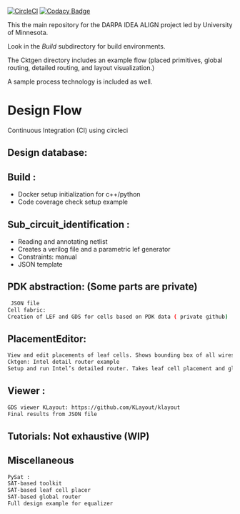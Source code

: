 [![CircleCI](https://circleci.com/gh/ALIGN-analoglayout/ALIGN-public.svg?style=svg)](https://circleci.com/gh/ALIGN-analoglayout/ALIGN-public)
[![Codacy Badge](https://api.codacy.com/project/badge/Grade/2aeb84c0f14949909bcd342b19721d01)](https://app.codacy.com/app/ALIGN-analoglayout/ALIGN-public?utm_source=github.com&utm_medium=referral&utm_content=ALIGN-analoglayout/ALIGN-public&utm_campaign=Badge_Grade_Settings)

 This the main repository for the DARPA IDEA ALIGN project led by University of Minnesota.
 
 Look in the *Build* subdirectory for build environments.

The Cktgen directory includes an example flow (placed primitives, global routing, detailed routing, and layout visualization.)

A sample process technology is included as well.

# Design Flow 
Continuous Integration (CI) using circleci
## Design database:
## Build : 

* Docker setup initialization for c++/python
* Code coverage check setup example


## Sub_circuit_identification :

* Reading and annotating netlist
* Creates a verilog file and a parametric lef generator
* Constraints: manual 
* JSON template 


## PDK abstraction: (Some parts are private)
```bash
 JSON file 
Cell fabric: 
Creation of LEF and GDS for cells based on PDK data ( private github)
```
## PlacementEditor:  
```bash
View and edit placements of leaf cells. Shows bounding box of all wires while moving around a particular leaf.
Cktgen: Intel detail router example
Setup and run Intel’s detailed router. Takes leaf cell placement and global routing information and setups up the detailed routing task.
```
## Viewer :
```bash
GDS viewer KLayout: https://github.com/KLayout/klayout
Final results from JSON file
```
## Tutorials: Not exhaustive (WIP)

## Miscellaneous 
```bash
PySat : 
SAT-based toolkit
SAT-based leaf cell placer
SAT-based global router 
Full design example for equalizer
```


